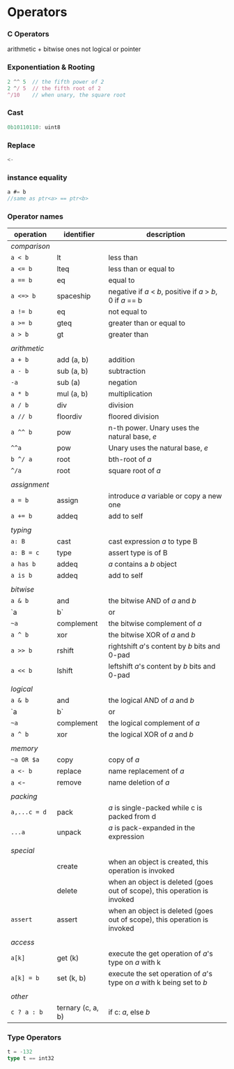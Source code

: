 
# Operators

### C Operators

arithmetic + bitwise ones
not logical or pointer

### Exponentiation & Rooting

```TypeScript
2 ^^ 5  // the fifth power of 2
2 ^/ 5  // the fifth root of 2
^/10    // when unary, the square root
```

### Cast

```TypeScript
0b10110110: uint8
```

### Replace

```TypeScript
<-
```

### instance equality

```TypeScript
a #= b
//same as ptr<a> == ptr<b>
```

### Operator names

<!--
|           |                   |
- add latex integration for mathematical formula
- add modifiable check mark?
-->

| operation | identifier        | description |
|-----------|-------------------|-------------|
| *comparison* |||
| `a < b`     | lt                | less than |
| `a <= b`    | lteq              | less than or equal to |
| `a == b`    | eq                | equal to |
| `a <=> b`   | spaceship         | negative if *a* < *b*, positive if *a* > *b*, 0 if *a* == b
| `a != b`    | eq                | not equal to |
| `a >= b`    | gteq              | greater than or equal to |
| `a > b`     | gt                | greater than |
||||
| *arithmetic* |||
| `a + b`     | add (a, b)        | addition |
| `a - b`     | sub (a, b)        | subtraction |
| `-a`        | sub (a)           | negation |
| `a * b`     | mul (a, b)        | multiplication |
| `a / b`     | div               | division |
| `a // b`    | floordiv          | floored division
| `a ^^ b`    | pow               | n-th power. Unary uses the natural base, *e* |
| `^^a`       | pow               | Unary uses the natural base, *e* |
| `b ^/ a`    | root              | bth-root of *a* |
| `^/a`       | root              | square root of *a* |
||||
| *assignment* |||
| `a = b`     | assign            | introduce *a* variable or copy a new one |
| `a += b`    | addeq             | add to self |
||||
| *typing*     |||
| `a: B`      | cast              | cast expression *a* to type B |
| `a: B = c`  | type              | assert type is of B |
| `a has b`   | addeq             | *a* contains a *b* object |
| `a is b`    | addeq             | add to self |
||||
| *bitwise*    |||
| `a & b`     | and               | the bitwise AND of *a* and *b* |
| `a | b`     | or                | the bitwise OR of *a* and *b* |
| `~a`        | complement        | the bitwise complement of *a* |
| `a ^ b`     | xor               | the bitwise XOR of *a* and *b* |
| `a >> b`    | rshift            | rightshift *a*'s content by *b* bits and 0-pad |
| `a << b`    | lshift            | leftshift *a*'s content by *b* bits and 0-pad |
||||
| *logical*    |||
| `a & b`     | and               | the logical AND of *a* and *b* |
| `a | b`     | or                | the logical OR of *a* and *b* |
| `~a`        | complement        | the logical complement of *a* |
| `a ^ b`     | xor               | the logical XOR of *a* and *b* |
||||
| *memory*     |||
| `~a OR $a`  | copy              | copy of *a* |
| `a <- b`    | replace           | name replacement of *a* |
| `a <`-      | remove            | name deletion of *a* |
||||
| *packing*    |||
| `a,...c = d`| pack              | *a* is single-packed while c is packed from d |
| `...a`      | unpack            | *a* is pack-expanded in the expression |
||||
| *special*    |||
|             | create            | when an object is created, this operation is invoked |
|             | delete            | when an object is deleted (goes out of scope), this operation is invoked |
| `assert`    | assert            | when an object is deleted (goes out of scope), this operation is invoked |
||||
| *access*     |||
| `a[k]`      | get (k)           | execute the get operation of *a*'s type on *a* with k |
| `a[k] = b`  | set (k, b)        | execute the set operation of *a*'s type on *a* with k being set to *b* |
||||
| *other*      |||
| `c ? a : b` | ternary (c, a, b) | if c: *a*, else *b* |

<!-- 
add a copy operator? 
since all slices will be views?
-->

### Type Operators

```TypeScript
t = -132
type t == int32
```
